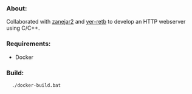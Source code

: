 ### About:
Collaborated with [zanejar2](https://github.com/zanejar2) and [yer-retb](https://github.com/yer-retb) to develop an HTTP webserver using C/C++.

### Requirements:
- Docker

### Build:
```
  ./docker-build.bat
```
